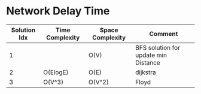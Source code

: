 # Network Delay Time

| Solution Idx | Time Complexity | Space Complexity | Comment                              |
| ------------ | --------------- | ---------------- | ------------------------------------ |
| 1            |                 | O(V)             | BFS solution for update min Distance |
| 2            | O(ElogE)        | O(E)             | dijkstra                             |
| 3            | O(V^3)          | O(V^2)           | Floyd                                |
